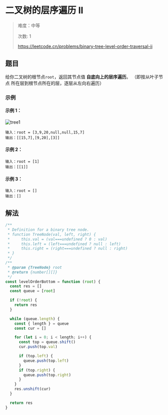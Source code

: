 # 二叉树的层序遍历 II

> 难度：中等
>
> 次数: 1
>
> https://leetcode.cn/problems/binary-tree-level-order-traversal-ii

## 题目

给你二叉树的根节点`root`，返回其节点值 **自底向上的层序遍历**。 （即按从叶子节点
所在层到根节点所在的层，逐层从左向右遍历）

### 示例

#### 示例 1：

![tree1](https://assets.leetcode.com/uploads/2021/02/19/tree1.jpg)

```
输入：root = [3,9,20,null,null,15,7]
输出：[[15,7],[9,20],[3]]
```

#### 示例 2：

```
输入：root = [1]
输出：[[1]]
```

#### 示例 3：

```
输入：root = []
输出：[]
```

## 解法

```javascript
/**
 * Definition for a binary tree node.
 * function TreeNode(val, left, right) {
 *     this.val = (val===undefined ? 0 : val)
 *     this.left = (left===undefined ? null : left)
 *     this.right = (right===undefined ? null : right)
 * }
 */
/**
 * @param {TreeNode} root
 * @return {number[][]}
 */
const levelOrderBottom = function (root) {
  const res = []
  const queue = [root]

  if (!root) {
    return res
  }

  while (queue.length) {
    const { length } = queue
    const cur = []

    for (let i = 0; i < length; i++) {
      const top = queue.shift()
      cur.push(top.val)

      if (top.left) {
        queue.push(top.left)
      }
      if (top.right) {
        queue.push(top.right)
      }
    }
    res.unshift(cur)
  }

  return res
}
```

